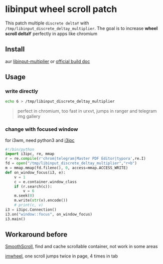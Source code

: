 # libinput wheel scroll patch
This patch multiple `discrete deltaY` with `/tmp/libinput_discrete_deltay_multiplier`.
The goal is to increase **wheel scroll deltaY** perfectly in apps like chromium

## Install

aur [libinput-multiplier](https://aur.archlinux.org/packages/libinput-multiplier) or [official build doc](https://wayland.freedesktop.org/libinput/doc/latest/building.html)

## Usage

### write directly
```sh
echo 6 > /tmp/libinput_discrete_deltay_multiplier
```
> perfect in chromium, too fast in urxvt, jumps in ranger and telegram img gallery

### change with focused window

for i3wm, need python3 and [i3ipc](https://github.com/acrisci/i3ipc-python)
```python
#!/bin/python
import i3ipc, re, mmap
r = re.compile(r'chrom|telegram|Master PDF Editor|typora',re.I)
fd = open("/tmp/libinput_discrete_deltay_multiplier","r+b")
m = mmap.mmap(fd.fileno(), 0, access=mmap.ACCESS_WRITE)
def on_window_focus(i3, e):
    v = 1
    c = e.container.window_class
    if (r.search(c)):
        v = 6
    m.seek(0)
    m.write(str(v).encode())
    # print(c, v)
i3 = i3ipc.Connection()
i3.on("window::focus", on_window_focus)
i3.main()
```

##  Workaround before

[SmoothScroll](https://chrome.google.com/webstore/detail/smoothscroll/nbokbjkabcmbfdlbddjidfmibcpneigj), find and cache scrollable container, not work in some areas

[imwheel](http://imwheel.sourceforge.net/), one scroll jumps twice in page, 4 times in tab
